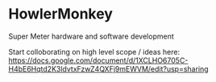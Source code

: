 # HowlerMonkey
Super Meter hardware and software development

Start colloborating on high level scope / ideas here: https://docs.google.com/document/d/1XCLHO6705C-H4bE6Hqtd2K3ldvtxFzwZ4QXFj9mEWVM/edit?usp=sharing
